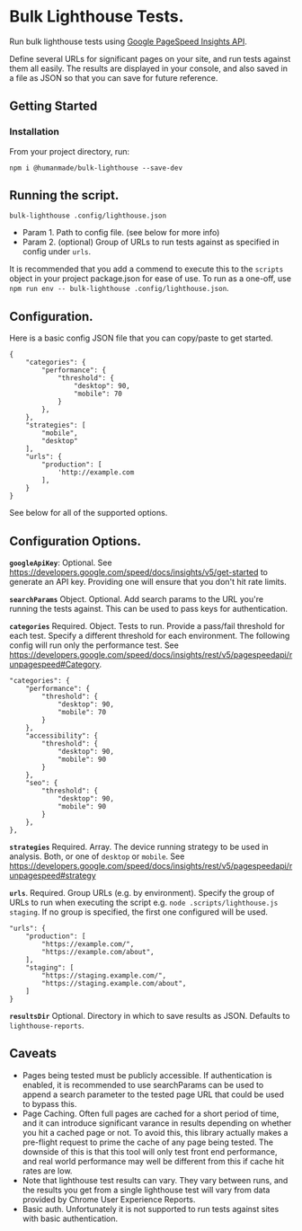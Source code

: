 # Bulk Lighthouse Tests.

Run bulk lighthouse tests using [Google PageSpeed Insights API](https://developers.google.com/speed/docs/insights/v5/about).

Define several URLs for significant pages on your site, and run tests against them all easily. The results are displayed in your console, and also saved in a file as JSON so that you can save for future reference.

## Getting Started 

### Installation

From your project directory, run: 

```
npm i @humanmade/bulk-lighthouse --save-dev
```

## Running the script. 

```
bulk-lighthouse .config/lighthouse.json
```

* Param 1. Path to config file. (see below for more info)
* Param 2. (optional) Group of URLs to run tests against as specified in config under `urls`.

It is recommended that you add a commend to execute this to the `scripts` object in your project package.json for ease of use. To run as a one-off, use `npm run env -- bulk-lighthouse .config/lighthouse.json`.

## Configuration.

Here is a basic config JSON file that you can copy/paste to get started. 

```
{
	"categories": {
		"performance": {
			"threshold": {
				"desktop": 90,
				"mobile": 70
			}
		},
	},
	"strategies": [
		"mobile",
		"desktop"
	],
	"urls": {
		"production": [
			'http://example.com
		],
	}
}
```

See below for all of the supported options. 

## Configuration Options. 

**`googleApiKey`**: Optional. See https://developers.google.com/speed/docs/insights/v5/get-started to generate an API key. Providing one will ensure that you don't hit rate limits.

**`searchParams`** Object. Optional. Add search params to the URL you're running the tests against. This can be used to pass keys for authentication.

**`categories`** Required. Object. Tests to run. Provide a pass/fail threshold for each test. Specify a different threshold for each environment. The following config will run only the performance test.  See https://developers.google.com/speed/docs/insights/rest/v5/pagespeedapi/runpagespeed#Category.

```
"categories": {
	"performance": {
		"threshold": {
			"desktop": 90,
			"mobile": 70
		}
	},
	"accessibility": {
		"threshold": {
			"desktop": 90,
			"mobile": 90
		}
	},
	"seo": {
		"threshold": {
			"desktop": 90,
			"mobile": 90
		}
	},
},
```

**`strategies`** Required. Array. The device running strategy to be used in analysis. Both, or one of `desktop` or `mobile`. See https://developers.google.com/speed/docs/insights/rest/v5/pagespeedapi/runpagespeed#strategy

**`urls`**. Required. Group URLs (e.g. by environment). Specify the group of URLs to run when executing the script e.g. `node .scripts/lighthouse.js staging`. If no group is specified, the first one configured will be used.

```
"urls": {
	"production": [
		"https://example.com/",
		"https://example.com/about",
	],
	"staging": [
		"https://staging.example.com/",
		"https://staging.example.com/about",
	]
}
```

**`resultsDir`** Optional. Directory in which to save results as JSON. Defaults to `lighthouse-reports`.

## Caveats

* Pages being tested must be publicly accessible. If authentication is enabled, it is recommended to use searchParams can be used to append a search parameter to the tested page URL that could be used to bypass this.
* Page Caching. Often full pages are cached for a short period of time, and it can introduce significant varance in results depending on whether you hit a cached page or not. To avoid this, this library actually makes a pre-flight request to prime the cache of any page being tested. The downside of this is that this tool will only test front end performance, and real world performance may well be different from this if cache hit rates are low. 
* Note that lighthouse test results can vary. They vary between runs, and the results you get from a single lighthouse test will vary from data provided by Chrome User Experience Reports.
* Basic auth. Unfortunately it is not supported to run tests against sites with basic authentication. 
